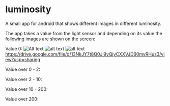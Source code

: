 # luminosity
A small app for android that shows different images in different luminosity.

The app takes a value from the light sensor and depending on its value the following images are shown on the screen:

Value 0:
![Alt text](https://drive.google.com/file/d/13NkJY7t8Q0Ji9vQjvCXXVJD60mvRHus3/view?usp=sharing/img.jpg?raw=true "Title")
![alt text](http://drive.google.com/file/d/13NkJY7t8Q0Ji9vQjvCXXVJD60mvRHus3/view?usp=sharing/to/img.png)
![alt text](https://drive.google.com/file/d/13NkJY7t8Q0Ji9vQjvCXXVJD60mvRHus3/view?usp=sharing)
https://drive.google.com/file/d/13NkJY7t8Q0Ji9vQjvCXXVJD60mvRHus3/view?usp=sharing

Value over 0 - 2:


Value over 2 - 10:

Value over 10 - 200:

Value over 200:
